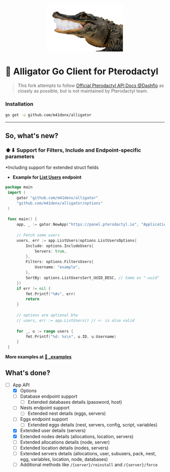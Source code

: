 <h1 align="center">
    <img src=".github/alligator.png" width="240" />
</h1>

# 🐊 Alligator Go Client for Pterodactyl
> This fork attempts to follow [Official Pterodactyl API Docs @Dashflo](https://dashflo.net/docs/api/pterodactyl/v1)
> as closely as possible, but is not maintained by Pterodactyl team.

### Installation
```bash
go get -u github.com/m41denx/alligator
```
---


## So, what's new?

### ⬆⬇ Support for Filters, Include and Endpoint-specific parameters
*Including support for extended struct fields
- **Example for [List Users](https://dashflo.net/docs/api/pterodactyl/v1/#req_5703791f721f4b50bb0318cf19e2262d) endpoint**
```go
package main
 import (
	 gator "github.com/m41denx/alligator"
	 "github.com/m41denx/alligator/options"
 )

 func main() {
	 app, _ := gator.NewApp("https://panel.pterodactyl.io", "ApplicationKeyYouCreated")
	 
	 // Fetch some users
	 users, err := app.ListUsers(options.ListUsersOptions{
		 Include: options.IncludeUsers{
			 Servers: true,
		 },
		 Filters: options.FiltersUsers{
			 Username: "example",
		 },
		 SortBy: options.ListUsersSort_UUID_DESC, // Same as "-uuid"
	 })
	 if err != nil {
		 fmt.Printf("%#v", err)
		 return
	 }
	 
	 // options are optional btw
	 // users, err := app.ListUsers() // <- is also valid

	 for _, u := range users {
		 fmt.Printf("%d: %s\n", u.ID, u.Username)
	 }
 }
```

**More examples at [📁 _examples](_examples)**

## What's done?
- [ ] App API
  - [X] Options
  - [ ] Database endpoint support
    - [ ] Extended databases details (password, host)
  - [ ] Nests endpoint support
    - [ ] Extended nest details (eggs, servers)
  - [ ] Eggs endpoint support
    - [ ] Extended eggs details (nest, servers, config, script, variables)
  - [X] Extended user details (servers)
  - [X] Extended nodes details (allocations, location, servers)
  - [ ] Extended allocations details (node, server)
  - [ ] Extended location details (nodes, servers)
  - [ ] Extended servers details (allocations, user, subusers, pack, nest, egg, variables, location, node, databases)
  - [ ] Additional methods like `/{server}/reinstall` and `/{server}/force`
